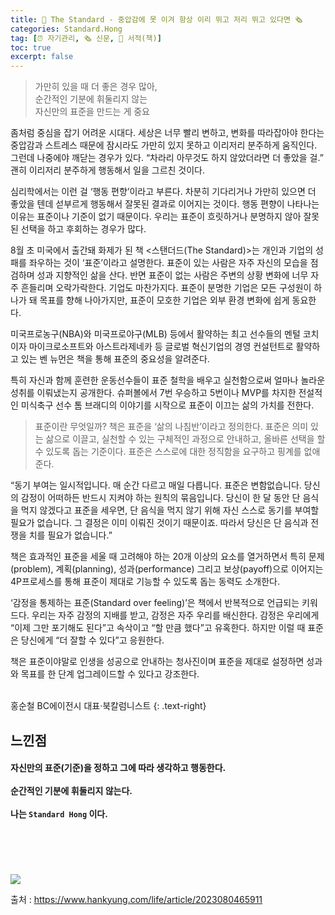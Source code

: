 ```yaml
---
title: 📖 The Standard - 중압감에 못 이겨 항상 이리 뛰고 저리 뛰고 있다면 🗞️
categories: Standard.Hong
tag: [⏰ 자기관리, 🗞️ 신문, 📖 서적(책)]
toc: true
excerpt: false
---
```


> 가만히 있을 때 더 좋은 경우 많아,<br>
순간적인 기분에 휘둘리지 않는<br>
자신만의 표준을 만드는 게 중요<br>

좀처럼 중심을 잡기 어려운 시대다. 세상은 너무 빨리 변하고, 변화를 따라잡아야 한다는 중압감과 스트레스 때문에 잠시라도 가만히 있지 못하고 이리저리 분주하게 움직인다. 그런데 나중에야 깨닫는 경우가 있다. “차라리 아무것도 하지 않았더라면 더 좋았을 걸.” 괜히 이리저리 분주하게 행동해서 일을 그르친 것이다.

심리학에서는 이런 걸 ‘행동 편향’이라고 부른다. 차분히 기다리거나 가만히 있으면 더 좋았을 텐데 섣부르게 행동해서 잘못된 결과로 이어지는 것이다. 행동 편향이 나타나는 이유는 표준이나 기준이 없기 때문이다. 우리는 표준이 흐릿하거나 분명하지 않아 잘못된 선택을 하고 후회하는 경우가 많다.

8월 초 미국에서 출간돼 화제가 된 책 <스탠더드(The Standard)>는 개인과 기업의 성패를 좌우하는 것이 ‘표준’이라고 설명한다. 표준이 있는 사람은 자주 자신의 모습을 점검하며 성과 지향적인 삶을 산다. 반면 표준이 없는 사람은 주변의 상황 변화에 너무 자주 흔들리며 오락가락한다. 기업도 마찬가지다. 표준이 분명한 기업은 모든 구성원이 하나가 돼 목표를 향해 나아가지만, 표준이 모호한 기업은 외부 환경 변화에 쉽게 동요한다.

미국프로농구(NBA)와 미국프로야구(MLB) 등에서 활약하는 최고 선수들의 멘털 코치이자 마이크로소프트와 아스트라제네카 등 글로벌 혁신기업의 경영 컨설턴트로 활약하고 있는 벤 뉴먼은 책을 통해 표준의 중요성을 알려준다.

특히 자신과 함께 훈련한 운동선수들이 표준 철학을 배우고 실천함으로써 얼마나 놀라운 성취를 이뤄냈는지 공개한다. 슈퍼볼에서 7번 우승하고 5번이나 MVP를 차지한 전설적인 미식축구 선수 톰 브래디의 이야기를 시작으로 표준이 이끄는 삶의 가치를 전한다.

> 표준이란 무엇일까? 책은 표준을 ‘삶의 나침반’이라고 정의한다. 표준은 의미 있는 삶으로 이끌고, 실천할 수 있는 구체적인 과정으로 안내하고, 올바른 선택을 할 수 있도록 돕는 기준이다. 표준은 스스로에 대한 정직함을 요구하고 핑계를 없애준다.


“동기 부여는 일시적입니다. 매 순간 다르고 매일 다릅니다. 표준은 변함없습니다. 당신의 감정이 어떠하든 반드시 지켜야 하는 원칙의 묶음입니다. 당신이 한 달 동안 단 음식을 먹지 않겠다고 표준을 세우면, 단 음식을 먹지 않기 위해 자신 스스로 동기를 부여할 필요가 없습니다. 그 결정은 이미 이뤄진 것이기 때문이죠. 따라서 당신은 단 음식과 전쟁을 치를 필요가 없습니다.”

책은 효과적인 표준을 세울 때 고려해야 하는 20개 이상의 요소를 열거하면서 특히 문제(problem), 계획(planning), 성과(performance) 그리고 보상(payoff)으로 이어지는 4P프로세스를 통해 표준이 제대로 기능할 수 있도록 돕는 동력도 소개한다.

‘감정을 통제하는 표준(Standard over feeling)’은 책에서 반복적으로 언급되는 키워드다. 우리는 자주 감정의 지배를 받고, 감정은 자주 우리를 배신한다. 감정은 우리에게 “이제 그만 포기해도 된다”고 속삭이고 “할 만큼 했다”고 유혹한다. 하지만 이럴 때 표준은 당신에게 “더 잘할 수 있다”고 응원한다.


책은 표준이야말로 인생을 성공으로 안내하는 청사진이며 표준을 제대로 설정하면 성과와 목표를 한 단계 업그레이드할 수 있다고 강조한다.

<br>
홍순철 BC에이전시 대표·북칼럼니스트
{: .text-right}


## 느낀점
#### 자신만의 표준(기준)을 정하고 그에 따라 생각하고 행동한다.<br><br>순간적인 기분에 휘둘리지 않는다.<br><br>나는 `Standard Hong` 이다.

<br><br><br><br>
[![](https://img.hankyung.com/photo/202308/AA.34149634.1.jpg)](https://www.hankyung.com/life/article/2023080465911)


출처 : <https://www.hankyung.com/life/article/2023080465911>
